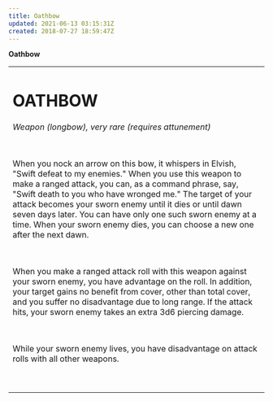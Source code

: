 ```yaml
---
title: Oathbow
updated: 2021-06-13 03:15:31Z
created: 2018-07-27 18:59:47Z
---
```


**Oathbow**

<table><tbody><tr class="odd"><td><h1 id="oathbow"><strong>OATHBOW</strong></h1><p><em>Weapon (longbow), very rare (requires attunement)</em></p><p> </p><p>When you nock an arrow on this bow, it whispers in Elvish, "Swift defeat to my enemies." When you use this weapon to make a ranged attack, you can, as a command phrase, say, "Swift death to you who have wronged me." The target of your attack becomes your sworn enemy until it dies or until dawn seven days later. You can have only one such sworn enemy at a time. When your sworn enemy dies, you can choose a new one after the next dawn.</p><p> </p><p>When you make a ranged attack roll with this weapon against your sworn enemy, you have advantage on the roll. In addition, your target gains no benefit from cover, other than total cover, and you suffer no disadvantage due to long range. If the attack hits, your sworn enemy takes an extra 3d6 piercing damage.</p><p> </p><p>While your sworn enemy lives, you have disadvantage on attack rolls with all other weapons.</p><p> </p></td></tr></tbody></table>